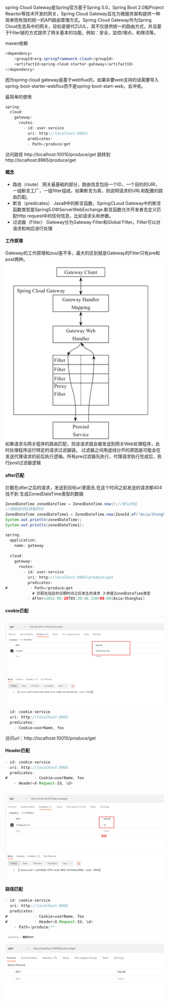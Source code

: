 spring Cloud Gateway是Spring官方基于Spring 5.0，Spring Boot 2.0和Project Reactor等技术开发的网关，Spring Cloud Gateway旨在为微服务架构提供一种简单而有效的统一的API路由管理方式。Spring Cloud Gateway作为Spring Cloud生态系中的网关，目标是替代ZUUL，其不仅提供统一的路由方式，并且基于Filter链的方式提供了网关基本的功能，例如：安全，监控/埋点，和限流等。

maven依赖
```java
<dependency>
    <groupId>org.springframework.cloud</groupId>
    <artifactId>spring-cloud-starter-gateway</artifactId>
</dependency>
```

因为spring cloud gateway是基于webflux的，如果非要web支持的话需要导入spring-boot-starter-webflux而不是spring-boot-start-web，会冲突。

最简单的使用
```java
spring:
  cloud:
    gateway:
      routes:
        - id: user-service
          uri: http://localhost:8965/
          predicates:
          - Path=/produce/get
```
访问路径 http://localhost:10010/produce/get
跳转到 http://localhost:8965/produce/get

#### 概念
* 路由（route）
    网关最基础的部分，路由信息包括一个ID，一个目的的URI，一组断言工厂，一组filter组成，如果断言为真，则说明请求的URL和配置的路由匹配。
* 断言（predicates）
    Java8中的断言函数，SpringCLoud Gateway中的断言函数类型是Spring5.0中ServerWebExchange.断言函数允许开发者去定义匹配Http request中的任何信息，比如请求头和参数。 
* 过滤器（Filter）
    Gateway分为Gateway Filter和Global Filter。Filter可以对请求和响应进行处理

#### 工作原理
Gateway的工作原理和zuul差不多，最大的区别就是Gateway的Filter只有pre和post两种。
![image](../../images/Snipaste_2022-05-28_03-19-22.png)
如果请求与网关程序的路由匹配，则该请求就会被发送到网关Web处理程序，此时处理程序运行特定的请求过滤器链。
过滤器之间用虚线分开的原因是可能会在发送代理请求的前后执行逻辑。所有pre过滤器先执行，代理请求执行完成后，执行post过滤器逻辑

#### after匹配
拦截在after之后的请求，发送到目标uri里面去.在这个时间之前发送的请求都404找不到
生成ZonedDateTime类型的数据
```java
ZonedDateTime zonedDateTime = ZonedDateTime.now();//默认时区
//用指定时区获取时间
ZonedDateTime zonedDateTime1 = ZonedDateTime.now(ZoneId.of("Asia/Shanghai"));
System.out.println(zonedDateTime);
System.out.println(zonedDateTime1);
```

```java
spring:
  application:
    name: gateway

  cloud:
    gateway:
      routes:
        - id: user-service
          uri: http://localhost:8965/produce/get
          predicates:
#          - Path=/produce/get
            # 匹配在指定的日期时间之后发生的请求 入参是ZonedDateTime类型
          - After=2022-05-28T03:30:46.136+08:00[Asia/Shanghai]
```



#### cookie匹配
![image](../../images/Snipaste_2022-05-29_03-34-02.png)
```java
- id: cookie-service
  uri: http://localhost:8965
  predicates:
    - Cookie=userName, fox
```
访问url：http://localhost:10010/produce/get

#### Header匹配
```java
- id: cookie-service
  uri: http://localhost:8965
  predicates:
#            - Cookie=userName, fox
    - Header=X-Request-Id, \d+
```
![image](../../images/Snipaste_2022-05-29_03-37-33.png)

#### 路径匹配
```java
- id: cookie-service
  uri: http://localhost:8965
  predicates:
#            - Cookie=userName, fox
#            - Header=X-Request-Id, \d+
    - Path=/produce/**
```
![image](../../images/Snipaste_2022-05-29_03-40-10.png)
